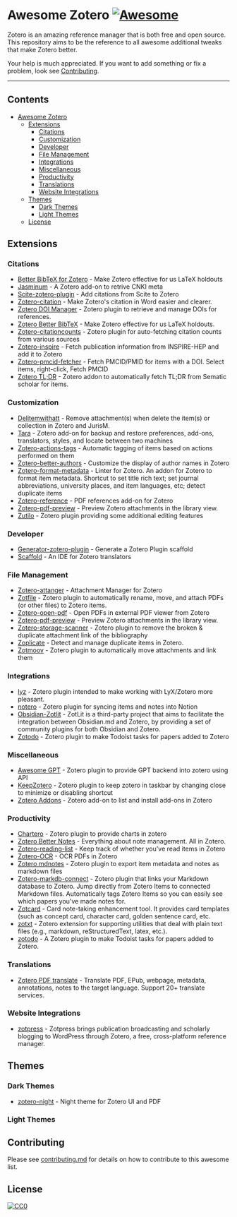 # Awesome Zotero [![Awesome](https://awesome.re/badge.svg)](https://github.com/MohamedElashri/awesome-zotero)

Zotero is an amazing reference manager that is both free and open source. This repository aims to be the reference to all awesome additional tweaks that make Zotero better.

Your help is much appreciated. If you want to add something or fix a problem, look see [Contributing](#contributing).

--------------------

## Contents

- [Awesome Zotero ](#awesome-zotero-)  
  - [Extensions](#extensions)
    - [Citations](#citations)
    - [Customization](#customization)
    - [Developer](#developer)
    - [File Management](#file-management)
    - [Integrations](#integrations)
    - [Miscellaneous](#miscellaneous)
    - [Productivity](#productivity)
    - [Translations](#translations)
    - [Website Integrations](#website-integrations)
  - [Themes](#themes)
    - [Dark Themes](#dark-themes)
    - [Light Themes](#light-themes)
  - [License](#license)

## Extensions

### Citations
- [Better BibTeX for Zotero](https://github.com/retorquere/zotero-better-bibtex) -  Make Zotero effective for us LaTeX holdouts 
- [Jasminum](https://github.com/l0o0/jasminum) - A Zotero add-on to retrive CNKI meta
- [Scite-zotero-plugin](https://github.com/scitedotai/scite-zotero-plugin) - Add citations from Scite to Zotero
- [Zotero-citation](https://github.com/MuiseDestiny/zotero-citation) -  Make Zotero's citation in Word easier and clearer.
- [Zotero DOI Manager](https://github.com/bwiernik/zotero-shortdoi) - Zotero plugin to retrieve and manage DOIs for references.
- [Zotero Better BibTeX](https://github.com/retorquere/zotero-better-bibtex) - Make Zotero effective for us LaTeX holdouts.
- [Zotero-citationcounts](https://github.com/eschnett/zotero-citationcounts) - Zotero plugin for auto-fetching citation counts from various sources 
- [Zotero-inspire](https://github.com/fkguo/zotero-inspire) - Fetch publication information from INSPIRE-HEP and add it to Zotero
- [Zotero-pmcid-fetcher](https://github.com/retorquere/zotero-pmcid-fetcher) - Fetch PMCID/PMID for items with a DOI. Select items, right-click, Fetch PMCID
- [Zotero TL;DR](https://github.com/syt2/Zotero-TLDR) -  Zotero addon to automatically fetch TL;DR from Sematic scholar for items.

### Customization
- [Delitemwithatt](https://github.com/redleafnew/delitemwithatt) - Remove attachment(s) when delete the item(s) or collection in Zotero and JurisM.
- [Tara](https://github.com/l0o0/tara) - Zotero add-on for backup and restore preferences, add-ons, translators, styles, and locate between two machines
- [Zotero-actions-tags](https://github.com/windingwind/zotero-actions-tags) - Automatic tagging of items based on actions performed on them
- [Zotero-better-authors](https://github.com/github-young/zotero-better-authors) - Customize the display of author names in Zotero
- [Zotero-format-metadata](https://github.com/northword/zotero-format-metadata) - Linter for Zotero. An addon for Zotero to format item metadata. Shortcut to set title rich text; set journal abbreviations, university places, and item languages, etc; detect duplicate items
- [Zotero-reference](https://github.com/MuiseDestiny/zotero-reference) - PDF references add-on for Zotero
- [Zotero-pdf-preview](https://github.com/windingwind/zotero-pdf-preview) - Preview Zotero attachments in the library view.
- [Zutilo](https://github.com/wshanks/Zutilo) - Zotero plugin providing some additional editing features

### Developer
- [Generator-zotero-plugin](https://www.npmjs.com/package/generator-zotero-plugin) - Generate a Zotero Plugin scaffold
- [Scaffold](https://www.zotero.org/support/dev/translators/scaffold) - An IDE for Zotero translators

### File Management
- [Zotero-attanger](https://github.com/MuiseDestiny/zotero-attanger) - Attachment Manager for Zotero 
- [Zotfile](https://github.com/jlegewie/zotfile) - Zotero plugin to automatically rename, move, and attach PDFs (or other files) to Zotero items.
- [Zotero-open-pdf](https://github.com/retorquere/zotero-open-pdf) - Open PDFs in external PDF viewer from Zotero
- [Zotero-pdf-preview](https://github.com/windingwind/zotero-pdf-preview) -  Preview Zotero attachments in the library view. 
- [Zotero-storage-scanner](https://github.com/retorquere/zotero-storage-scanner) - Zotero plugin to remove the broken & duplicate attachment link of the bibliography
- [Zoplicate](https://github.com/ChenglongMa/zoplicate) - Detect and manage duplicate items in Zotero.
- [Zotmoov](https://github.com/wileyyugioh/zotmoov) -  Zotero plugin to automatically move attachments and link them 

### Integrations
- [lyz](https://github.com/wshanks/lyz) - Zotero plugin intended to make working with LyX/Zotero more pleasant. 
- [notero](https://github.com/dvanoni/notero) - Zotero plugin for syncing items and notes into Notion
- [Obsidian-Zotlit](https://github.com/PKM-er/obsidian-zotlit) - ZotLit is a third-party project that aims to facilitate the integration between Obsidian.md and Zotero, by providing a set of community plugins for both Obsidian and Zotero.
- [Zotodo](https://github.com/wbthomason/zotodo) - Zotero plugin to make Todoist tasks for papers added to Zotero

### Miscellaneous
- [Awesome GPT](https://github.com/MuiseDestiny/zotero-gpt) - Zotero plugin to provide GPT backend into zotero using API
- [KeepZotero](https://github.com/yhmtsai/KeepZotero) - Zotero plugin to keep zotero in taskbar by changing close to minimize or disabling shortcut
- [Zotero Addons](https://github.com/syt2/zotero-addons) -  Zotero add-on to list and install add-ons in Zotero 

### Productivity
- [Chartero](https://github.com/volatile-static/Chartero) - Zotero plugin to provide charts in zotero
- [Zotero Better Notes](https://github.com/windingwind/zotero-better-notes) -  Everything about note management. All in Zotero. 
- [Zotero-reading-list](https://github.com/Dominic-DallOsto/zotero-reading-list) -  Keep track of whether you've read items in Zotero 
- [Zotero-OCR](https://github.com/UB-Mannheim/zotero-ocr) - OCR PDFs in Zotero
- [Zotero mdnotes](https://github.com/argenos/zotero-mdnotes) -  Zotero plugin to export item metadata and notes as markdown files 
- [Zotero-markdb-connect](https://github.com/daeh/zotero-markdb-connect) - Zotero plugin that links your Markdown database to Zotero. Jump directly from Zotero Items to connected Markdown files. Automatically tags Zotero Items so you can easily see which papers you've made notes for.
- [Zotcard](https://github.com/018/zotcard) - Card note-taking enhancement tool. It provides card templates (such as concept card, character card, golden sentence card, etc.
- [zotxt](https://github.com/egh/zotxt) - Zotero extension for supporting utilities that deal with plain text files (e.g., markdown, reStructuredText, latex, etc.).
- [zotodo](https://github.com/wbthomason/zotodo) -  A Zotero plugin to make Todoist tasks for papers added to Zotero.

### Translations
- [Zotero PDF translate](https://github.com/windingwind/zotero-pdf-translate) -  Translate PDF, EPub, webpage, metadata, annotations, notes to the target language. Support 20+ translate services. 

### Website Integrations
- [zotpress](https://wordpress.org/plugins/zotpress/) - Zotpress brings publication broadcasting and scholarly blogging to WordPress through Zotero, a free, cross-platform reference manager.

## Themes

### Dark Themes
- [zotero-night](https://github.com/tefkah/zotero-night) -  Night theme for Zotero UI and PDF 

### Light Themes

## Contributing

Please see [contributing.md](contributing.md) for details on how to contribute to this awesome list.


## License

[![CC0][CC0-badge]][CC0-link]

[CC0-badge]: http://mirrors.creativecommons.org/presskit/buttons/88x31/svg/cc-zero.svg
[CC0-link]: https://creativecommons.org/publicdomain/zero/1.0/
